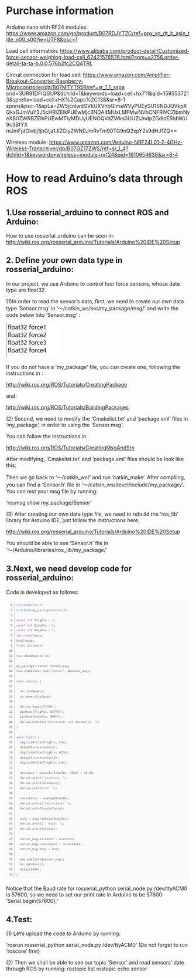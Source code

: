 # Purchase information

Arduino nano with RF24 modules: 
https://www.amazon.com/gp/product/B07RDJYTZC/ref=ppx_yo_dt_b_asin_title_o00_s00?ie=UTF8&psc=1

Load cell Information: 
https://www.alibaba.com/product-detail/Customized-force-sensor-weighing-load-cell_62421576576.html?spm=a2756.order-detail-ta-ta-b.0.0.576b2fc2CQ4TRL

Circuit connection for load cell: 
https://www.amazon.com/Amplifier-Breakout-Converter-Raspberry-Microcontroller/dp/B07MTYT95R/ref=sr_1_1_sspa crid=3UR91DFIQGUP&dchild=1&keywords=load+cell+hx711&qid=1595537213&sprefix=load+cell+HX%2Caps%2C138&sr=8-1 spons&psc=1&spLa=ZW5jcnlwdGVkUXVhbGlmaWVyPUEySU1SNDJQVkpXQkxGJmVuY3J5cHRlZElkPUEwMjc3NDA4MUxLMFMwNVhCNFRIVCZlbmNyeXB0ZWRBZElkPUEwMTIyMDUyUENOQVdZWks0UUZIJndpZGdldE5hbWU9c3BfYX mJmFjdGlvbj1jbGlja1JlZGlyZWN0JmRvTm90TG9nQ2xpY2s9dHJ1ZQ==

Wireless module:
https://www.amazon.com/Arduino-NRF24L01-2-4GHz-Wireless-Transceiver/dp/B07GZ17ZWS/ref=sr_1_4?dchild=1&keywords=wireless+module+nrf24&qid=1610654638&sr=8-4



# How to read Arduino’s data through ROS

## 1.Use rosserial_arduino to connect ROS and Arduino:
How to use rosserial_arduino can be seen in:
http://wiki.ros.org/rosserial_arduino/Tutorials/Arduino%20IDE%20Setup

## 2. Define your own data type in rosserial_arduino:

In our project, we use Arduino to control four force sensors, whose date type are float32. 

(1)In order to read the sensor’s data, first, we need to create our own data type ‘Sensor.msg’ in ‘～/catkin_ws/src/my_package/msg/’ and write the code below into ‘Sensor.msg’ :

![image](https://github.com/RLee-xy/Force-sensing-shoes-for-Nao/blob/main/docs/figures/figure1.jpg)
 
If you do not have a ‘my_package’ file, you can create one, following the instructions in :

http://wiki.ros.org/ROS/Tutorials/CreatingPackage 

and:

http://wiki.ros.org/ROS/Tutorials/BuildingPackages

(2) Second, we need to modify the ‘Cmakelist.txt’ and ‘package.xml’ files in ‘my_package’, in order to using the ‘Sensor.msg’.

You can follow the instructions in:

http://wiki.ros.org/ROS/Tutorials/CreatingMsgAndSrv 

After modifying, ‘Cmakelist.txt’ and ‘package.xml’ files should be look like this:

Then we go back to ‘～/catkin_ws/’ and run ‘catkin_make’. After compiling, you can find a ‘Sensor.h’ file in ‘～/catkin_ws/devel/include/my_package/’. You can test your msg file by running:

‘rosmsg show my_package/Sensor’

(3) After creating our own data type file, we need to rebuild the ‘ros_lib’ library for Arduino IDE, just follow the instructions here:

http://wiki.ros.org/rosserial_arduino/Tutorials/Arduino%20IDE%20Setup

You should be able to see ‘Sensor.h’ file in ‘～/Arduino/libraries/ros_lib/my_package/’

## 3.Next, we need develop code for rosserial_arduino:

Code is developed as follows:

![image](https://github.com/RLee-xy/Force-sensing-shoes-for-Nao/blob/main/docs/figures/figure3.png)

Notice that the Baud rate for rosserial_python serial_node.py /dev/ttyACM0 is 57600, so we need to set our print rate in Arduino to be 57600: ‘Serial.begin(57600);’

## 4.Test:

(1) Let’s upload the code to Arduino by running:

‘rosrun rosserial_python serial_node.py /dev/ttyACM0’ (Do not forget to run ‘roscore’ first)

(2) Then we shall be able to see our topic ‘Sensor’ and read sensors’ date through ROS by running:
rostopic list
rostopic echo sensor
